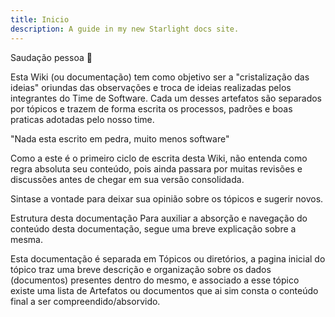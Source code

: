 ```yaml
---
title: Inicio
description: A guide in my new Starlight docs site.
---
```


Saudação pessoa 🖖

Esta Wiki (ou documentação) tem como objetivo ser a "cristalização das ideias" oriundas das observações e troca de ideias realizadas pelos integrantes do Time de Software. Cada um desses artefatos são separados por tópicos e trazem de forma escrita os processos, padrões e boas praticas adotadas pelo nosso time.

"Nada esta escrito em pedra, muito menos software"

Como a este é o primeiro ciclo de escrita desta Wiki, não entenda como regra absoluta seu conteúdo, pois ainda passara por muitas revisões e discussões antes de chegar em sua versão consolidada.

Sintase a vontade para deixar sua opinião sobre os tópicos e sugerir novos.

Estrutura desta documentação
Para auxiliar a absorção e navegação do conteúdo desta documentação, segue uma breve explicação sobre a mesma.

Esta documentação é separada em Tópicos ou diretórios, a pagina inicial do tópico traz uma breve descrição e organização sobre os dados (documentos) presentes dentro do mesmo, e associado a esse tópico existe uma lista de Artefatos ou documentos que ai sim consta o conteúdo final a ser compreendido/absorvido.
